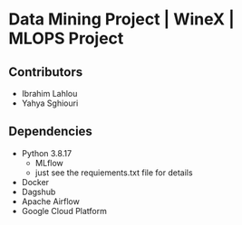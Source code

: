 # Data Mining Project | WineX | MLOPS Project 



## Contributors


- Ibrahim Lahlou
- Yahya Sghiouri


## Dependencies

- Python 3.8.17
    - MLflow
    - just see the requiements.txt file for details
- Docker
- Dagshub
- Apache Airflow
- Google Cloud Platform
